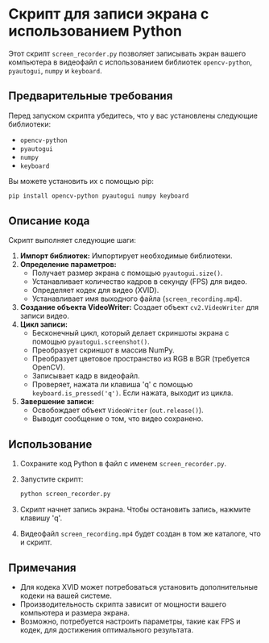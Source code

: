 # Скрипт для записи экрана с использованием Python

Этот скрипт `screen_recorder.py` позволяет записывать экран вашего компьютера в видеофайл с использованием библиотек `opencv-python`, `pyautogui`, `numpy` и `keyboard`.

## Предварительные требования

Перед запуском скрипта убедитесь, что у вас установлены следующие библиотеки:

-   `opencv-python`
-   `pyautogui`
-   `numpy`
-   `keyboard`

Вы можете установить их с помощью pip:

```bash
pip install opencv-python pyautogui numpy keyboard
```

## Описание кода

Скрипт выполняет следующие шаги:

1.  **Импорт библиотек:** Импортирует необходимые библиотеки.
2.  **Определение параметров:**
    -   Получает размер экрана с помощью `pyautogui.size()`.
    -   Устанавливает количество кадров в секунду (FPS) для видео.
    -   Определяет кодек для видео (XVID).
    -   Устанавливает имя выходного файла (`screen_recording.mp4`).
3.  **Создание объекта VideoWriter:** Создает объект `cv2.VideoWriter` для записи видео.
4.  **Цикл записи:**
    -   Бесконечный цикл, который делает скриншоты экрана с помощью `pyautogui.screenshot()`.
    -   Преобразует скриншот в массив NumPy.
    -   Преобразует цветовое пространство из RGB в BGR (требуется OpenCV).
    -   Записывает кадр в видеофайл.
    -   Проверяет, нажата ли клавиша 'q' с помощью `keyboard.is_pressed('q')`. Если нажата, выходит из цикла.
5.  **Завершение записи:**
    -   Освобождает объект `VideoWriter` (`out.release()`).
    -   Выводит сообщение о том, что видео сохранено.

## Использование

1.  Сохраните код Python в файл с именем `screen_recorder.py`.
2.  Запустите скрипт:

    ```bash
    python screen_recorder.py
    ```

3.  Скрипт начнет запись экрана. Чтобы остановить запись, нажмите клавишу 'q'.

4.  Видеофайл `screen_recording.mp4` будет создан в том же каталоге, что и скрипт.

## Примечания

-   Для кодека XVID может потребоваться установить дополнительные кодеки на вашей системе.
-   Производительность скрипта зависит от мощности вашего компьютера и размера экрана.
-   Возможно, потребуется настроить параметры, такие как FPS и кодек, для достижения оптимального результата.
